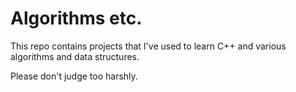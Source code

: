 # Algorithms etc. 

This repo contains projects that I've used to learn C++ and various algorithms 
and data structures. 

Please don't judge too harshly.